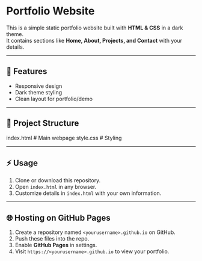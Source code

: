 # Portfolio Website

This is a simple static portfolio website built with **HTML & CSS** in a dark theme.  
It contains sections like **Home, About, Projects, and Contact** with your details.

---

## 🚀 Features
- Responsive design  
- Dark theme styling  
- Clean layout for portfolio/demo  

---

## 📂 Project Structure
index.html # Main webpage
style.css # Styling 

---

## ⚡ Usage
1. Clone or download this repository.  
2. Open `index.html` in any browser.  
3. Customize details in `index.html` with your own information.  

---

## 🌐 Hosting on GitHub Pages
1. Create a repository named `<yourusername>.github.io` on GitHub.  
2. Push these files into the repo.  
3. Enable **GitHub Pages** in settings.  
4. Visit `https://<yourusername>.github.io` to view your portfolio.  
